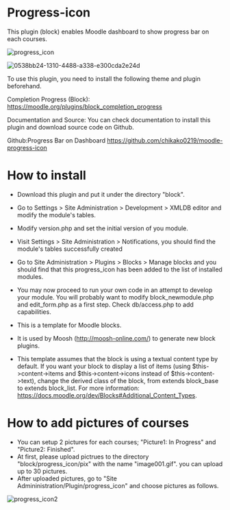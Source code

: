 Progress-icon
=====================

This plugin (block) enables Moodle dashboard to show progress bar on each courses.


![progress_icon](https://user-images.githubusercontent.com/12591403/73707402-d973a280-473e-11ea-82db-365732589f6c.png)

![0538bb24-1310-4488-a338-e300cda2e24d](https://user-images.githubusercontent.com/12591403/73949609-fa561680-493d-11ea-9e9c-f24eae74d7c9.png)


To use this plugin, you need to install the following theme and plugin beforehand.

Completion Progress (Block):
https://moodle.org/plugins/block_completion_progress

Documentation and Source:
You can check documentation to install this plugin and download source code on Github.

Github:Progress Bar on Dashboard
https://github.com/chikako0219/moodle-progress-icon


How to install
=====================

* Download this plugin and put it under the directory "block".

* Go to Settings > Site Administration > Development > XMLDB editor and modify the module's tables.

* Modify version.php and set the initial version of you module.

* Visit Settings > Site Administration > Notifications, you should find
the module's tables successfully created

* Go to Site Administration > Plugins > Blocks > Manage blocks
and you should find that this progress_icon has been added to the list of
installed modules.

* You may now proceed to run your own code in an attempt to develop
your module. You will probably want to modify block_newmodule.php
and edit_form.php as a first step. Check db/access.php to add
capabilities.

* This is a template for Moodle blocks.
* It is used by Moosh (http://moosh-online.com/) to generate new block plugins.
* This template assumes that the block is using a textual content type by default. If you want your block to display a list of items (using $this->content->items and $this->content->icons instead of $this->content->text), change the derived class of the block, from extends block_base to extends block_list. For more information: https://docs.moodle.org/dev/Blocks#Additional_Content_Types.


How to add pictures of courses
=====================

* You can setup 2 pictures for each courses; "Picture1: In Progress" and "Picture2: Finished".
* At first, please upload pictrues to the directory "block/progress_icon/pix" with the name "image001.gif". you can upload up to 30 pictures.
* After uploaded pictures, go to "Site Admininistration/Plugin/progress_icon" and choose pictures as follows.


![progress_icon2](https://user-images.githubusercontent.com/12591403/73707415-df698380-473e-11ea-8a0c-1f90d50b4dc6.png)
